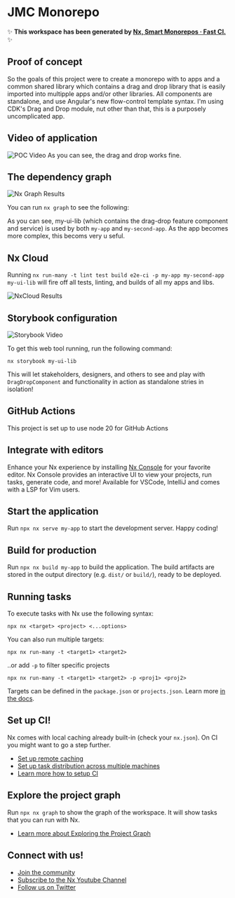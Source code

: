 # JMC Monorepo

✨ **This workspace has been generated by [Nx, Smart Monorepos · Fast CI.](https://nx.dev)** ✨

## Proof of concept

So the goals of this project were to create a monorepo with to apps and a common shared library which contains a drag and drop library that is easily imported into multipple apps and/or other libraries. All components are standalone, and use Angular's new flow-control template syntax. I'm using CDK's Drag and Drop module, nut other than that, this is a purposely uncomplicated app.

## Video of application

![POC Video](https://imgur.com/E52gTkB.gif)
As you can see, the drag and drop works fine.

## The dependency graph

![Nx Graph Results](https://imgur.com/A1Gbvw0.png)

You can run `nx graph` to see the following:

As you can see, my-ui-lib (which contains the drag-drop feature component and service) is used by both `my-app` and `my-second-app`. As the app becomes more complex, this becoms very u seful.

## Nx Cloud

Running `nx run-many -t lint test build e2e-ci -p my-app my-second-app my-ui-lib` will fire off all tests, linting, and builds of all my apps and libs.

![NxCloud Results](https://imgur.com/EVe1M6I.png)

## Storybook configuration

![Storybook Video](https://imgur.com/MoECtBW.gif)

To get this web tool running, run the following command:

`nx storybook my-ui-lib`

This will let stakeholders, designers, and others to see and play with `DragDropComponent` and functionality in action as standalone stries in isolation!

## GitHub Actions

This project is set up to use node 20 for GitHub Actions

## Integrate with editors

Enhance your Nx experience by installing [Nx Console](https://nx.dev/nx-console) for your favorite editor. Nx Console
provides an interactive UI to view your projects, run tasks, generate code, and more! Available for VSCode, IntelliJ and
comes with a LSP for Vim users.

## Start the application

Run `npx nx serve my-app` to start the development server. Happy coding!

## Build for production

Run `npx nx build my-app` to build the application. The build artifacts are stored in the output directory (e.g. `dist/` or `build/`), ready to be deployed.

## Running tasks

To execute tasks with Nx use the following syntax:

```
npx nx <target> <project> <...options>
```

You can also run multiple targets:

```
npx nx run-many -t <target1> <target2>
```

..or add `-p` to filter specific projects

```
npx nx run-many -t <target1> <target2> -p <proj1> <proj2>
```

Targets can be defined in the `package.json` or `projects.json`. Learn more [in the docs](https://nx.dev/features/run-tasks).

## Set up CI!

Nx comes with local caching already built-in (check your `nx.json`). On CI you might want to go a step further.

- [Set up remote caching](https://nx.dev/features/share-your-cache)
- [Set up task distribution across multiple machines](https://nx.dev/nx-cloud/features/distribute-task-execution)
- [Learn more how to setup CI](https://nx.dev/recipes/ci)

## Explore the project graph

Run `npx nx graph` to show the graph of the workspace.
It will show tasks that you can run with Nx.

- [Learn more about Exploring the Project Graph](https://nx.dev/core-features/explore-graph)

## Connect with us!

- [Join the community](https://nx.dev/community)
- [Subscribe to the Nx Youtube Channel](https://www.youtube.com/@nxdevtools)
- [Follow us on Twitter](https://twitter.com/nxdevtools)

##
